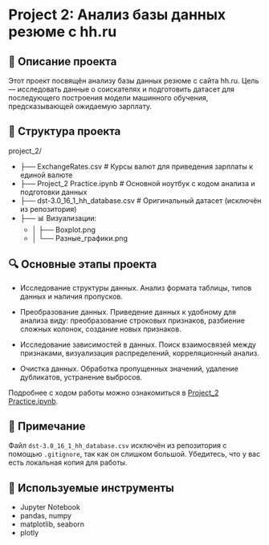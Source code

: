 # Project 2: Анализ базы данных резюме с hh.ru

## 📌 Описание проекта

Этот проект посвящён анализу базы данных резюме с сайта hh.ru. Цель — исследовать данные о соискателях и подготовить датасет для последующего построения модели машинного обучения, предсказывающей ожидаемую зарплату.

## 📁 Структура проекта

project_2/
- ├── ExchangeRates.csv # Курсы валют для приведения зарплаты к единой валюте
- ├── Project_2 Practice.ipynb # Основной ноутбук с кодом анализа и подготовки данных
- ├── dst-3.0_16_1_hh_database.csv # Оригинальный датасет (исключён из репозитория)
- ├── 📊 Визуализации:
  - │ ├── Boxplot.png
  - │ └── Разные_графики.png

## 🔍 Основные этапы проекта

- Исследование структуры данных. Анализ формата таблицы, типов данных и наличия пропусков.

- Преобразование данных. Приведение данных к удобному для анализа виду: преобразование строковых признаков, разбиение сложных колонок, создание новых признаков.

- Исследование зависимостей в данных. Поиск взаимосвязей между признаками, визуализация распределений, корреляционный анализ.

- Очистка данных. Обработка пропущенных значений, удаление дубликатов, устранение выбросов.

Подробнее с ходом работы можно ознакомиться в [Project_2 Practice.ipynb](https://github.com/korolmaria1291/data_science_study/blob/main/project_2/Project_2%20Practice.ipynb).

## 🧾 Примечание

Файл `dst-3.0_16_1_hh_database.csv` исключён из репозитория с помощью `.gitignore`, так как он слишком большой. Убедитесь, что у вас есть локальная копия для работы.

## 📌 Используемые инструменты

- Jupyter Notebook
- pandas, numpy
- matplotlib, seaborn
- plotly